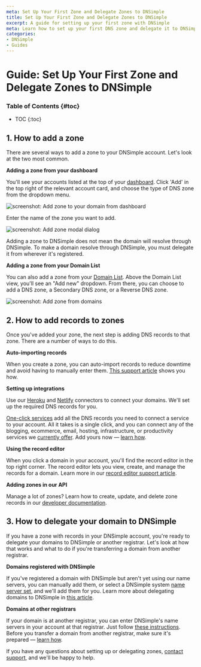 ```yaml
---
meta: Set Up Your First Zone and Delegate Zones to DNSimple
title: Set Up Your First Zone and Delegate Zones to DNSimple
excerpt: A guide for setting up your first zone with DNSimple
meta: Learn how to set up your first DNS zone and delegate it to DNSimple effectively. Follow our step-by-step guide for seamless DNS management.
categories:
- DNSimple
- Guides
---
```


# Guide: Set Up Your First Zone and Delegate Zones to DNSimple

### Table of Contents {#toc}

* TOC
{:toc}

## 1. How to add a zone

There are several ways to add a zone to your DNSimple account. Let's look at the two most common.

**Adding a zone from your dashboard**

You'll see your accounts listed at the top of your [dashboard](https://support.dnsimple.com/articles/dashboard/). Click 'Add' in the top right of the relevant account card, and choose the type of DNS zone from the dropdown menu.

![screenshot: Add zone to your domain from dashboard](/files/add-zone-from-dashboard.png)

Enter the name of the zone you want to add.

![screenshot: Add zone modal dialog](/files/add-zone-modal.png)

<info>
Adding a zone to DNSimple does not mean the domain will resolve through DNSimple. To make a domain resolve through DNSimple, you must delegate it from wherever it's registered.
</info>

**Adding a zone from your Domain List**

You can also add a zone from your [Domain List](https://support.dnsimple.com/articles/domain-list/#add-new). Above the Domain List view, you'll see an "Add new" dropdown. From there, you can choose to add a DNS zone, a Secondary DNS zone, or a Reverse DNS zone.

![screenshot: Add zone from domains](/files/add-zone-from-domains.png)

## 2. How to add records to zones

Once you've added your zone, the next step is adding DNS records to that zone. There are a number of ways to do this.

**Auto-importing records**

When you create a zone, you can auto-import records to reduce downtime and avoid having to manually enter them. [This support article](https://support.dnsimple.com/articles/auto-import-dns/) shows you how.

**Setting up integrations**

Use our [Heroku](https://support.dnsimple.com/articles/heroku-connector/) and [Netlify](https://support.dnsimple.com/articles/netlify-connector/)
connectors to connect your domains. We'll set up the required DNS records for you.

[One-click services](https://support.dnsimple.com/articles/services/) add all the DNS records you need to connect a service to your account. All it takes is a single click, and you can connect any of the blogging, ecommerce, email, hosting, infrastructure, or productivity services we [currently offer](https://dnsimple.com/benefits/integrations). Add yours now — [learn how](https://support.dnsimple.com/articles/services/#adding-a-service).

**Using the record editor**

When you click a domain in your account, you'll find the record editor in the top right corner. The record editor lets you view, create, and manage the records for a domain. Learn more in our [record editor support article](https://support.dnsimple.com/articles/record-editor/#adding-a-record).

**Adding zones in our API**

Manage a lot of zones? Learn how to create, update, and delete zone records in our [developer documentation](https://developer.dnsimple.com/v2/zones/records/#createZoneRecord).

## 3. How to delegate your domain to DNSimple

If you have a zone with records in your DNSimple account, you're ready to delegate your domains to DNSimple or another registrar. Let's look at how that works and what to do if you're transferring a domain from another registrar.

**Domains registered with DNSimple**

If you've registered a domain with DNSimple but aren't yet using our name servers, you can manually add them, or select a DNSimple system [name server set](https://support.dnsimple.com/articles/name-server-sets#system-name-server-sets), and we'll add them for you. Learn more about delegating domains to DNSimple in [this article](https://support.dnsimple.com/articles/delegating-dnsimple-registered/).

**Domains at other registrars**

If your domain is at another registrar, you can enter DNSimple's name servers in your account at that registrar. Just follow [these instructions](https://support.dnsimple.com/articles/delegating-dnsimple-hosted). Before you transfer a domain from another registrar, make sure it's prepared — [learn how](https://support.dnsimple.com/articles/before-transferring-domain/).

If you have any questions about setting up or delegating zones, [contact support](https://dnsimple.com/feedback), and we'll be happy to help.
